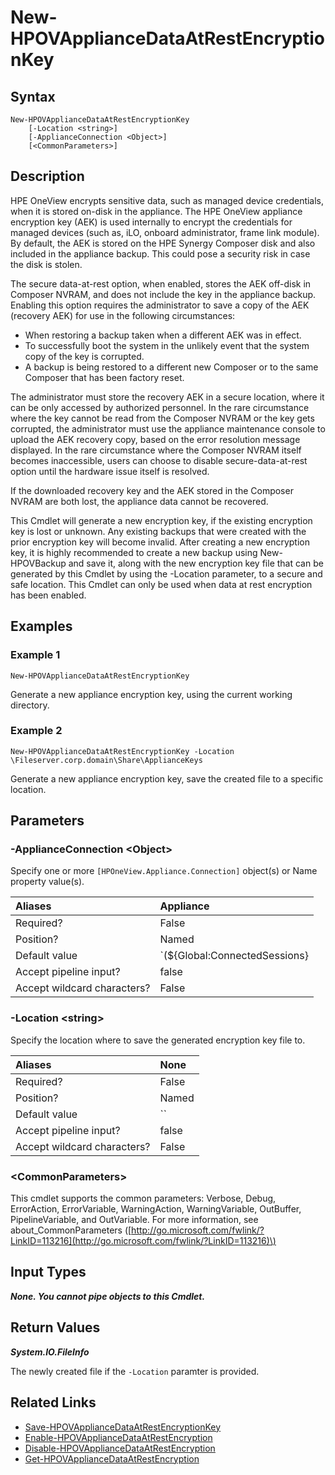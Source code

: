 ﻿---
description: Generate a new HPE Synergy Composer appliance encryption key.
---

# New-HPOVApplianceDataAtRestEncryptionKey

## Syntax

```text
New-HPOVApplianceDataAtRestEncryptionKey
    [-Location <string>]
    [-ApplianceConnection <Object>]
    [<CommonParameters>]
```

## Description

HPE OneView encrypts sensitive data, such as managed device credentials, when it is stored on-disk in the appliance. The HPE OneView appliance encryption key (AEK) is used internally to encrypt the credentials for managed devices (such as, iLO, onboard administrator, frame link module). By default, the AEK is stored on the HPE Synergy Composer disk and also included in the appliance backup. This could pose a security risk in case the disk is stolen.

The secure data-at-rest option, when enabled, stores the AEK off-disk in Composer NVRAM, and does not include the key in the appliance backup. Enabling this option requires the administrator to save a copy of the AEK (recovery AEK) for use in the following circumstances:

* When restoring a backup taken when a different AEK was in effect.
* To successfully boot the system in the unlikely event that the system copy of the key is corrupted.
* A backup is being restored to a different new Composer or to the same Composer that has been factory reset.

The administrator must store the recovery AEK in a secure location, where it can be only accessed by authorized personnel. In the rare circumstance where the key cannot be read from the Composer NVRAM or the key gets corrupted, the administrator must use the appliance maintenance console to upload the AEK recovery copy, based on the error resolution message displayed. In the rare circumstance where the Composer NVRAM itself becomes inaccessible, users can choose to disable secure-data-at-rest option until the hardware issue itself is resolved.

If the downloaded recovery key and the AEK stored in the Composer NVRAM are both lost, the appliance data cannot be recovered.

This Cmdlet will generate a new encryption key, if the existing encryption key is lost or unknown.  Any existing backups that were created with the prior encryption key will become invalid.  After creating a new encryption key, it is highly recommended to create a new backup using New-HPOVBackup and save it, along with the new encryption key file that can be generated by this Cmdlet by using the -Location parameter, to a secure and safe location.  This Cmdlet can only be used when data at rest encryption has been enabled.

## Examples

###  Example 1 

```text
New-HPOVApplianceDataAtRestEncryptionKey
```

Generate a new appliance encryption key, using the current working directory.

###  Example 2 

```text
New-HPOVApplianceDataAtRestEncryptionKey -Location \Fileserver.corp.domain\Share\ApplianceKeys
```

Generate a new appliance encryption key, save the created file to a specific location.

## Parameters

### -ApplianceConnection &lt;Object&gt;

Specify one or more `[HPOneView.Appliance.Connection]` object(s) or Name property value(s).

| Aliases | Appliance |
| :--- | :--- |
| Required? | False |
| Position? | Named |
| Default value | `(${Global:ConnectedSessions} | ? Default)` |
| Accept pipeline input? | false |
| Accept wildcard characters? | False |

### -Location &lt;string&gt;

Specify the location where to save the generated encryption key file to.

| Aliases | None |
| :--- | :--- |
| Required? | False |
| Position? | Named |
| Default value | `` |
| Accept pipeline input? | false |
| Accept wildcard characters? | False |

### &lt;CommonParameters&gt;

This cmdlet supports the common parameters: Verbose, Debug, ErrorAction, ErrorVariable, WarningAction, WarningVariable, OutBuffer, PipelineVariable, and OutVariable. For more information, see about\_CommonParameters \([http://go.microsoft.com/fwlink/?LinkID=113216](http://go.microsoft.com/fwlink/?LinkID=113216)\)

## Input Types

_**None.  You cannot pipe objects to this Cmdlet.**_

## Return Values

_**System.IO.FileInfo**_

The newly created file if the `-Location` paramter is provided.

## Related Links

* [Save-HPOVApplianceDataAtRestEncryptionKey](save-hpovappliancedataatrestencryptionkey.md)
* [Enable-HPOVApplianceDataAtRestEncryption](enable-hpovappliancedataatrestencryption.md)
* [Disable-HPOVApplianceDataAtRestEncryption](disable-hpovappliancedataatrestencryption.md)
* [Get-HPOVApplianceDataAtRestEncryption](get-hpovappliancedataatrestencryption.md)
